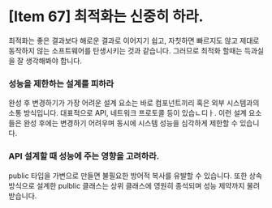 # [Item 67] 최적화는 신중히 하라.

최적화는 좋은 결과보다 해로운 결과로 이어지기 쉽고, 자칫하면 빠르지도 않고 제대로 동작하지 않는 소프트웨어를 탄생시키는 것과 같습니다. 그러므로 최적화 할때는 득과실을 잘 생각해봐야 합니다.

### 성능을 제한하는 설계를 피하라
완성 후 변경하기가 가장 어려운 설계 요소는 바로 컴포넌트끼리 혹은 외부 시스템과의 소통 방식입니다. 대표적으로 API, 네트워크 프로토콜 등이 있습ㄴ디ㅏ. 이런 설계 요소들은 완성 후에는 변경하기 어려우며 동시에 시스템 성능을 심각하게 제한할 수 있습니다.

### API 설계할 때 성능에 주는 영향을 고려하라.
public 타입을 가변으로 만들면 불필요한 방어적 복사를 유발할 수 있습니다. 또한 상속 방식으로 설계한 pulblic 클래스는 상위 클래스에 영원히 종석되며 성능 제약까지 물려받습니다.

